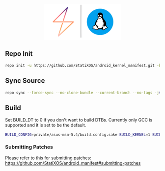 [<center><img src="https://raw.githubusercontent.com/sourajitk/STX-Logo/main/stx-2021-kernel.png" height="50%" width="50%;" /></center>](https://github.com/StatiXOS)

## Repo Init ##
```bash
repo init -u https://github.com/StatiXOS/android_kernel_manifest.git -b android-msm-sake-5.4-android11-lts
```
## Sync Source ##
```bash
repo sync --force-sync --no-clone-bundle --current-branch --no-tags -j$(nproc --all)
```
## Build ##
Set BUILD_DT to 0 if you don't want to build DTBs. Currently only GCC is supported
and it is set to be the default.
```bash
BUILD_CONFIG=private/asus-msm-5.4/build.config.sake BUILD_KERNEL=1 BUILD_DT=1 build/build.sh
```
### Submitting Patches ###

Please refer to this for submitting patches: https://github.com/StatiXOS/android_manifest#submitting-patches
